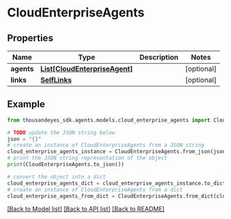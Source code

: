 # CloudEnterpriseAgents


## Properties

Name | Type | Description | Notes
------------ | ------------- | ------------- | -------------
**agents** | [**List[CloudEnterpriseAgent]**](CloudEnterpriseAgent.md) |  | [optional] 
**links** | [**SelfLinks**](SelfLinks.md) |  | [optional] 

## Example

```python
from thousandeyes_sdk.agents.models.cloud_enterprise_agents import CloudEnterpriseAgents

# TODO update the JSON string below
json = "{}"
# create an instance of CloudEnterpriseAgents from a JSON string
cloud_enterprise_agents_instance = CloudEnterpriseAgents.from_json(json)
# print the JSON string representation of the object
print(CloudEnterpriseAgents.to_json())

# convert the object into a dict
cloud_enterprise_agents_dict = cloud_enterprise_agents_instance.to_dict()
# create an instance of CloudEnterpriseAgents from a dict
cloud_enterprise_agents_from_dict = CloudEnterpriseAgents.from_dict(cloud_enterprise_agents_dict)
```
[[Back to Model list]](../README.md#documentation-for-models) [[Back to API list]](../README.md#documentation-for-api-endpoints) [[Back to README]](../README.md)


